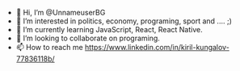 - 👋 Hi, I’m @UnnameuserBG
- 👀 I’m interested in politics, economy, programing, sport and .... ;)
- 🌱 I’m currently learning JavaScript, React, React Native. 
- 💞️ I’m looking to collaborate on programing.
- 📫 How to reach me https://www.linkedin.com/in/kiril-kungalov-77836118b/

<!---
UnnameuserBG/UnnameuserBG is a ✨ special ✨ repository because its `README.md` (this file) appears on your GitHub profile.
You can click the Preview link to take a look at your changes.
--->
